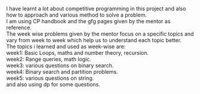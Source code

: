 I have learnt a lot about competitive programming in this project and also how to approach and various method to solve a problem.  
I am using CP handbook and the gfg pages given by the mentor as reference.   
The week wise problems given by the mentor focus on a specific topics and vary from week to week which help us to understand each topic better.  
The topics i learned and used as week-wise are:  
week1: Basic Loops, maths and number theory, recursion.  
week2: Range queries, math logic.  
week3: various questions on binary search.  
week4: Binary search and partition problems.  
week5: various questions on string.  
and also using dp for some questions.  
